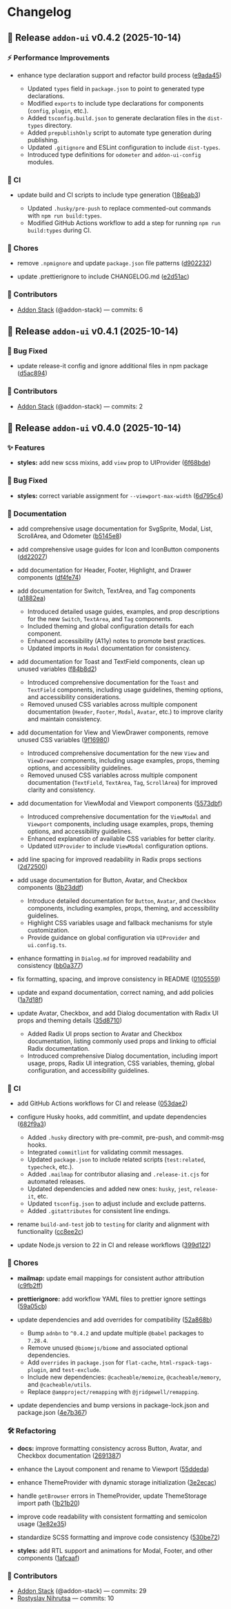 # Changelog

## 🚀 Release `addon-ui` v0.4.2 (2025-10-14)


### ⚡️ Performance Improvements

* enhance type declaration support and refactor build process ([e9ada45](https://github.com/addon-stack/addon-ui/commit/e9ada451902850c6ab31e322954bf6a42eb7540b))

  - Updated `types` field in `package.json` to point to generated type declarations.
  - Modified `exports` to include type declarations for components (`config`, `plugin`, etc.).
  - Added `tsconfig.build.json` to generate declaration files in the `dist-types` directory.
  - Added `prepublishOnly` script to automate type generation during publishing.
  - Updated `.gitignore` and ESLint configuration to include `dist-types`.
  - Introduced type definitions for `odometer` and `addon-ui-config` modules.



### 🤖 CI

* update build and CI scripts to include type generation ([186eab3](https://github.com/addon-stack/addon-ui/commit/186eab3b97430cc6ca979ec5585fef63f8bcf682))

  - Updated `.husky/pre-push` to replace commented-out commands with `npm run build:types`.
  - Modified GitHub Actions workflow to add a step for running `npm run build:types` during CI.



### 🧹 Chores

* remove `.npmignore` and update `package.json` file patterns ([d902232](https://github.com/addon-stack/addon-ui/commit/d902232d91eb716420f1ed249b798755258db5c2))


* update .prettierignore to include CHANGELOG.md ([e2d51ac](https://github.com/addon-stack/addon-ui/commit/e2d51ac41251cdb01cdd94318a8871b13496245d))





### 🙌 Contributors

- [Addon Stack](https://github.com/addon-stack) (@addon-stack) — commits: 6

## 🚀 Release `addon-ui` v0.4.1 (2025-10-14)


### 🐛 Bug Fixed

* update release-it config and ignore additional files in npm package ([d5ac894](https://github.com/addon-stack/addon-ui/commit/d5ac89444573081c89646c863942e86d6e40050a))





### 🙌 Contributors

- [Addon Stack](https://github.com/addon-stack) (@addon-stack) — commits: 2

## 🚀 Release `addon-ui` v0.4.0 (2025-10-14)


### ✨ Features

* **styles:** add new scss mixins, add `view` prop to UIProvider ([6f68bde](https://github.com/addon-stack/addon-ui/commit/6f68bde44b326dfa1b0a44ae94706b011b94902c))




### 🐛 Bug Fixed

* **styles:** correct variable assignment for `--viewport-max-width` ([6d795c4](https://github.com/addon-stack/addon-ui/commit/6d795c484c79e6004bfaeaefdebad98114c16da9))




### 📝 Documentation

* add comprehensive usage documentation for SvgSprite, Modal, List, ScrollArea, and Odometer ([b5145e8](https://github.com/addon-stack/addon-ui/commit/b5145e8ebe17841c169ba869573ca7907ae423dd))


* add comprehensive usage guides for Icon and IconButton components ([dd22027](https://github.com/addon-stack/addon-ui/commit/dd2202725f0049658c432399ea61dc91adecc7ef))


* add documentation for Header, Footer, Highlight, and Drawer components ([df4fe74](https://github.com/addon-stack/addon-ui/commit/df4fe741dde80e2e2061c0fefce5cb2d4e6aca37))


* add documentation for Switch, TextArea, and Tag components ([a1882ea](https://github.com/addon-stack/addon-ui/commit/a1882ea565bbcd19baa37e0108b89d56947bc297))

  - Introduced detailed usage guides, examples,
    and prop descriptions for the new `Switch`, `TextArea`, and `Tag` components.
  - Included theming and global configuration details for each component.
  - Enhanced accessibility (A11y) notes to promote best practices.
  - Updated imports in `Modal` documentation for consistency.

* add documentation for Toast and TextField components, clean up unused variables ([f84b8d2](https://github.com/addon-stack/addon-ui/commit/f84b8d2c2481859f936d46a00357fdc78cf6d6d8))

  - Introduced comprehensive documentation for the `Toast` and `TextField` components,
    including usage guidelines, theming options, and accessibility considerations.
  - Removed unused CSS variables across multiple component documentation
    (`Header`, `Footer`, `Modal`, `Avatar`, etc.) to improve clarity and maintain consistency.

* add documentation for View and ViewDrawer components, remove unused CSS variables ([9f16980](https://github.com/addon-stack/addon-ui/commit/9f16980acfe33c524d7e6e1f934784f246e4a7fd))

  - Introduced comprehensive documentation for the new `View` and `ViewDrawer` components,
    including usage examples, props, theming options, and accessibility guidelines.
  - Removed unused CSS variables across multiple component documentation
    (`TextField`, `TextArea`, `Tag`, `ScrollArea`) for improved clarity and consistency.

* add documentation for ViewModal and Viewport components ([5573dbf](https://github.com/addon-stack/addon-ui/commit/5573dbfa9ae7f468a2b353fc905027e1d941048a))

  - Introduced comprehensive documentation for the `ViewModal` and `Viewport` components,
    including usage examples, props, theming options, and accessibility guidelines.
  - Enhanced explanation of available CSS variables for better clarity.
  - Updated `UIProvider` to include `ViewModal` configuration options.

* add line spacing for improved readability in Radix props sections ([2d72500](https://github.com/addon-stack/addon-ui/commit/2d72500f52c5d7794ebf5052e5939f0bdd508dde))


* add usage documentation for Button, Avatar, and Checkbox components ([8b23ddf](https://github.com/addon-stack/addon-ui/commit/8b23ddf7c887bd3790cd8e71fcaac3690739e809))

  - Introduce detailed documentation for `Button`, `Avatar`, and `Checkbox` components,
    including examples, props, theming, and accessibility guidelines.
  - Highlight CSS variables usage and fallback mechanisms for style customization.
  - Provide guidance on global configuration via `UIProvider` and `ui.config.ts`.

* enhance formatting in `Dialog.md` for improved readability and consistency ([bb0a377](https://github.com/addon-stack/addon-ui/commit/bb0a377119d0fe357912f86633d842145aed590f))


* fix formatting, spacing, and improve consistency in README ([0105559](https://github.com/addon-stack/addon-ui/commit/010555937b328ffbb2b753c551f16113eaeea63d))


* update and expand documentation, correct naming, and add policies ([1a7d18f](https://github.com/addon-stack/addon-ui/commit/1a7d18f960f8152be238ddba23a9ea9d8cb82ed0))


* update Avatar, Checkbox, and add Dialog documentation with Radix UI props and theming details ([35d8710](https://github.com/addon-stack/addon-ui/commit/35d8710004dff94c889f7f51cf8a8ef63bb7a231))

  - Added Radix UI props section to Avatar and Checkbox documentation,
    listing commonly used props and linking to official Radix documentation.
  - Introduced comprehensive Dialog documentation, including import usage, props,
    Radix UI integration, CSS variables, theming, global configuration, and accessibility guidelines.



### 🤖 CI

* add GitHub Actions workflows for CI and release ([053dae2](https://github.com/addon-stack/addon-ui/commit/053dae2695e1d32c00e3388f0ce2aa066aed8354))


* configure Husky hooks, add commitlint, and update dependencies ([682f9a3](https://github.com/addon-stack/addon-ui/commit/682f9a378aea01a08ca9c31d02a96b6f48d3e3c0))

  - Added `.husky` directory with pre-commit, pre-push, and commit-msg hooks.
  - Integrated `commitlint` for validating commit messages.
  - Updated `package.json` to include related scripts (`test:related`, `typecheck`, etc.).
  - Added `.mailmap` for contributor aliasing and `.release-it.cjs` for automated releases.
  - Updated dependencies and added new ones: `husky`, `jest`, `release-it`, etc.
  - Updated `tsconfig.json` to adjust include and exclude patterns.
  - Added `.gitattributes` for consistent line endings.

* rename `build-and-test` job to `testing` for clarity and alignment with functionality ([cc8ee2c](https://github.com/addon-stack/addon-ui/commit/cc8ee2cf19688b0e9cc4cfdd6f3c95a7ac2b44b6))


* update Node.js version to 22 in CI and release workflows ([399d122](https://github.com/addon-stack/addon-ui/commit/399d122cf20cab3094da332e220aef370cb967ee))




### 🧹 Chores

* **mailmap:** update email mappings for consistent author attribution ([c9fb2ff](https://github.com/addon-stack/addon-ui/commit/c9fb2ff1c0bef3cb7d1461c57f77360e1c893de4))


* **prettierignore:** add workflow YAML files to prettier ignore settings ([59a05cb](https://github.com/addon-stack/addon-ui/commit/59a05cb2884cfc91a2cfb0122735c4d795cd290c))


* update dependencies and add overrides for compatibility ([52a868b](https://github.com/addon-stack/addon-ui/commit/52a868b13c9bf3995c850a5e794b3deba403a414))

  - Bump `adnbn` to `^0.4.2` and update multiple `@babel` packages to `7.28.4`.
  - Remove unused `@biomejs/biome` and associated optional dependencies.
  - Add `overrides` in `package.json` for `flat-cache`, `html-rspack-tags-plugin`, and `test-exclude`.
  - Include new dependencies: `@cacheable/memoize`, `@cacheable/memory`, and `@cacheable/utils`.
  - Replace `@ampproject/remapping` with `@jridgewell/remapping`.

* update dependencies and bump versions in package-lock.json and package.json ([4e7b367](https://github.com/addon-stack/addon-ui/commit/4e7b36774addaf93958d9dac4e0998de47e41ddf))




### 🛠️ Refactoring

* **docs:** improve formatting consistency across Button, Avatar, and Checkbox documentation ([2691387](https://github.com/addon-stack/addon-ui/commit/2691387a8f833e2f73e85c94865976e9ddcf4bec))


* enhance the Layout component and rename to Viewport ([55ddeda](https://github.com/addon-stack/addon-ui/commit/55ddedadc35dd5195371d88eb1616e914cefb083))


* enhance ThemeProvider with dynamic storage initialization ([3e2ecac](https://github.com/addon-stack/addon-ui/commit/3e2ecac11f066d3bc4aaca2439ba45356fc88213))


* handle `getBrowser` errors in ThemeProvider, update ThemeStorage import path ([1b21b20](https://github.com/addon-stack/addon-ui/commit/1b21b20af0503bf933f2c7b27b7c8a52b4a9544e))


* improve code readability with consistent formatting and semicolon usage ([3e82e35](https://github.com/addon-stack/addon-ui/commit/3e82e35d79719af7b7d0d363935cb5b7178b40b9))


* standardize SCSS formatting and improve code consistency ([530be72](https://github.com/addon-stack/addon-ui/commit/530be72c62f581ce570396cc0da4ab00cf6b4cff))


* **styles:** add RTL support and animations for Modal, Footer, and other components ([1afcaaf](https://github.com/addon-stack/addon-ui/commit/1afcaaff6239340d3ce366c7246b62ec48ab1452))





### 🙌 Contributors

- [Addon Stack](https://github.com/addon-stack) (@addon-stack) — commits: 29
- [Rostyslav Nihrutsa](mailto:rostyslav.nihrutsa@gmail.com) — commits: 10

